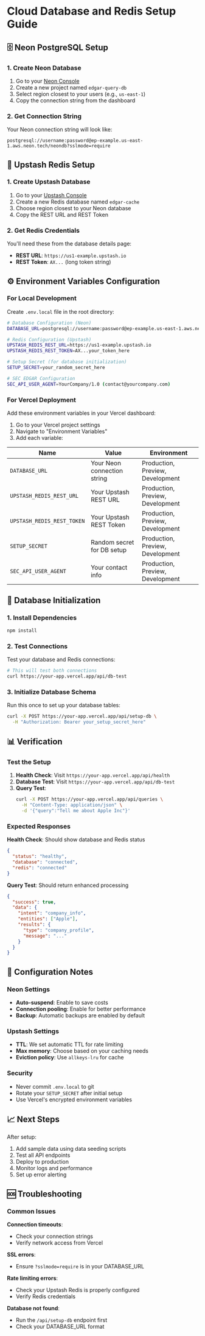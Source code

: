 # Cloud Database and Redis Setup Guide

## 🗄️ Neon PostgreSQL Setup

### 1. Create Neon Database

1. Go to your [Neon Console](https://neon.tech/)
2. Create a new project named `edgar-query-db`
3. Select region closest to your users (e.g., `us-east-1`)
4. Copy the connection string from the dashboard

### 2. Get Connection String

Your Neon connection string will look like:
```
postgresql://username:password@ep-example.us-east-1.aws.neon.tech/neondb?sslmode=require
```

## 🔴 Upstash Redis Setup

### 1. Create Upstash Database

1. Go to your [Upstash Console](https://console.upstash.com/)
2. Create a new Redis database named `edgar-cache`
3. Choose region closest to your Neon database
4. Copy the REST URL and REST Token

### 2. Get Redis Credentials

You'll need these from the database details page:
- **REST URL**: `https://us1-example.upstash.io`
- **REST Token**: `AX...` (long token string)

## ⚙️ Environment Variables Configuration

### For Local Development

Create `.env.local` file in the root directory:

```bash
# Database Configuration (Neon)
DATABASE_URL=postgresql://username:password@ep-example.us-east-1.aws.neon.tech/neondb?sslmode=require

# Redis Configuration (Upstash)
UPSTASH_REDIS_REST_URL=https://us1-example.upstash.io
UPSTASH_REDIS_REST_TOKEN=AX...your_token_here

# Setup Secret (for database initialization)
SETUP_SECRET=your_random_secret_here

# SEC EDGAR Configuration
SEC_API_USER_AGENT=YourCompany/1.0 (contact@yourcompany.com)
```

### For Vercel Deployment

Add these environment variables in your Vercel dashboard:

1. Go to your Vercel project settings
2. Navigate to "Environment Variables"
3. Add each variable:

| Name | Value | Environment |
|------|-------|-------------|
| `DATABASE_URL` | Your Neon connection string | Production, Preview, Development |
| `UPSTASH_REDIS_REST_URL` | Your Upstash REST URL | Production, Preview, Development |
| `UPSTASH_REDIS_REST_TOKEN` | Your Upstash REST Token | Production, Preview, Development |
| `SETUP_SECRET` | Random secret for DB setup | Production, Preview, Development |
| `SEC_API_USER_AGENT` | Your contact info | Production, Preview, Development |

## 🚀 Database Initialization

### 1. Install Dependencies

```bash
npm install
```

### 2. Test Connections

Test your database and Redis connections:

```bash
# This will test both connections
curl https://your-app.vercel.app/api/db-test
```

### 3. Initialize Database Schema

Run this once to set up your database tables:

```bash
curl -X POST https://your-app.vercel.app/api/setup-db \
  -H "Authorization: Bearer your_setup_secret_here"
```

## 📊 Verification

### Test the Setup

1. **Health Check**: Visit `https://your-app.vercel.app/api/health`
2. **Database Test**: Visit `https://your-app.vercel.app/api/db-test`
3. **Query Test**: 
   ```bash
   curl -X POST https://your-app.vercel.app/api/queries \
     -H "Content-Type: application/json" \
     -d '{"query":"Tell me about Apple Inc"}'
   ```

### Expected Responses

**Health Check**: Should show database and Redis status
```json
{
  "status": "healthy",
  "database": "connected",
  "redis": "connected"
}
```

**Query Test**: Should return enhanced processing
```json
{
  "success": true,
  "data": {
    "intent": "company_info",
    "entities": ["Apple"],
    "results": {
      "type": "company_profile",
      "message": "..."
    }
  }
}
```

## 🔧 Configuration Notes

### Neon Settings
- **Auto-suspend**: Enable to save costs
- **Connection pooling**: Enable for better performance
- **Backup**: Automatic backups are enabled by default

### Upstash Settings
- **TTL**: We set automatic TTL for rate limiting
- **Max memory**: Choose based on your caching needs
- **Eviction policy**: Use `allkeys-lru` for cache

### Security
- Never commit `.env.local` to git
- Rotate your `SETUP_SECRET` after initial setup
- Use Vercel's encrypted environment variables

## 📈 Next Steps

After setup:
1. Add sample data using data seeding scripts
2. Test all API endpoints
3. Deploy to production
4. Monitor logs and performance
5. Set up error alerting

## 🆘 Troubleshooting

### Common Issues

**Connection timeouts**: 
- Check your connection strings
- Verify network access from Vercel

**SSL errors**:
- Ensure `?sslmode=require` is in your DATABASE_URL

**Rate limiting errors**:
- Check your Upstash Redis is properly configured
- Verify Redis credentials

**Database not found**:
- Run the `/api/setup-db` endpoint first
- Check your DATABASE_URL format